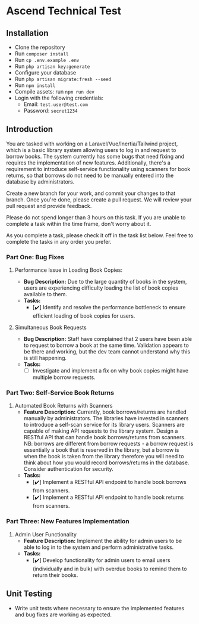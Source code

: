 # Ascend Technical Test

## Installation

- Clone the repository
- Run `composer install`
- Run `cp .env.example .env`
- Run `php artisan key:generate`
- Configure your database
- Run `php artisan migrate:fresh --seed`
- Run `npm install`
- Compile assets: run `npm run dev`
- Login with the following credentials:
  - Email: `test.user@test.com`
  - Password: `secret1234`

## Introduction

You are tasked with working on a Laravel/Vue/Inertia/Tailwind project, which is a basic library system allowing users to
log in and request to borrow books. The system currently has some bugs that need fixing and requires the implementation
of new features. Additionally, there's a requirement to introduce self-service functionality using scanners for book 
returns, so that borrows do not need to be manually entered into the database by administrators.

Create a new branch for your work, and commit your changes to that branch. Once you're done, please create a pull
request. We will review your pull request and provide feedback.

Please do not spend longer than 3 hours on this task. If you are unable to complete a task within the time frame,
don't worry about it.

As you complete a task, please check it off in the task list below. Feel free to complete the tasks in any order you
prefer.

### Part One: Bug Fixes

1. Performance Issue in Loading Book Copies:
   - **Bug Description:** Due to the large quantity of books in the system, users are experiencing difficulty loading the list of book copies available to them.
   - **Tasks:**
     - [✔️] Identify and resolve the performance bottleneck to ensure efficient loading of book copies for users.

2. Simultaneous Book Requests
   - **Bug Description:** Staff have complained that 2 users have been able to request to borrow a book at the same time. Validation appears to be there and working, but the dev team cannot understand why this is still happening.
   - **Tasks:**
     - [ ] Investigate and implement a fix on why book copies might have multiple borrow requests.

### Part Two: Self-Service Book Returns

1. Automated Book Returns with Scanners 
   - **Feature Description:** Currently, book borrows/returns are handled manually by administrators. The libraries have invested in scanners to introduce a self-scan service for its library users. Scanners are capable of making API requests to the library system. Design a RESTful API that can handle book borrows/returns from scanners. NB: borrows are different from borrow requests - a borrow request is essentially a book that is reserved in the library, but a borrow is when the book is taken from the library therefore you will need to think about how you would record borrows/returns in the database. Consider authentication for security.
   - **Tasks:**
     - [✔️] Implement a RESTful API endpoint to handle book borrows from scanners.
     - [✔️] Implement a RESTful API endpoint to handle book returns from scanners.

### Part Three: New Features Implementation

1. Admin User Functionality
   - **Feature Description:** Implement the ability for admin users to be able to log in to the system and perform administrative tasks.
   - **Tasks:**
     - [✔️] Develop functionality for admin users to email users (individually and in bulk) with overdue books to remind them to return their books.

## Unit Testing

- Write unit tests where necessary to ensure the implemented features and bug fixes are working as expected.
